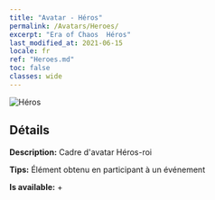 ```yaml
---
title: "Avatar - Héros"
permalink: /Avatars/Heroes/
excerpt: "Era of Chaos  Héros"
last_modified_at: 2021-06-15
locale: fr
ref: "Heroes.md"
toc: false
classes: wide
---
```

 ![Héros](/images/a/avatarFrame_49.png)

## Détails

 **Description:** Cadre d'avatar Héros-roi 

 **Tips:** Élément obtenu en participant à un événement 

 **Is available:**  + 

